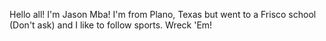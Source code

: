 Hello all! I'm Jason Mba! I'm from Plano, Texas but went to a Frisco school (Don't ask) and I like to follow sports. Wreck 'Em!
